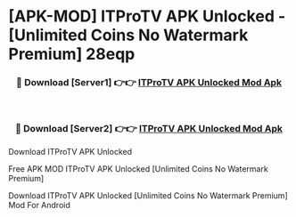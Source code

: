 # [APK-MOD] ITProTV APK Unlocked - [Unlimited Coins No Watermark Premium] 28eqp



<div align="center">
<h3>🔴 Download [Server1] 👉👉 <a href="https://momento.my/?title=ITProTV_APK_Unlocked">ITProTV APK Unlocked Mod Apk</a></h3><br>

<h3>🔴 Download [Server2] 👉👉 <a href="https://momento.my/?title=ITProTV_APK_Unlocked">ITProTV APK Unlocked Mod Apk</a></h3>
</div>



Download ITProTV APK Unlocked 

Free APK MOD ITProTV APK Unlocked [Unlimited Coins No Watermark Premium]

Download ITProTV APK Unlocked [Unlimited Coins No Watermark Premium] Mod For Android
